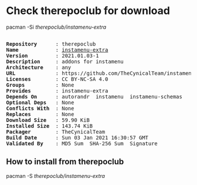 # Check therepoclub for download

pacman -Si *therepoclub/instamenu-extra*

<div class="highlight"><pre class="highlight"><text>
<b>Repository</b>      : therepoclub
<b>Name</b>            : <a href="../../x86_64/instamenu-extra-2021.01.03-1-any.pkg.tar.zst">instamenu-extra</a>
<b>Version</b>         : 2021.01.03-1
<b>Description</b>     : addons for instamenu
<b>Architecture</b>    : any
<b>URL</b>             : https://github.com/TheCynicalTeam/instamenu-extra
<b>Licenses</b>        : CC BY-NC-SA 4.0
<b>Groups</b>          : None
<b>Provides</b>        : instamenu-extra
<b>Depends On</b>      : autorandr  instamenu  instamenu-schemas
<b>Optional Deps</b>   : None
<b>Conflicts With</b>  : None
<b>Replaces</b>        : None
<b>Download Size</b>   : 59.90 KiB
<b>Installed Size</b>  : 143.74 KiB
<b>Packager</b>        : TheCynicalTeam <wayne6324@gmail.com>
<b>Build Date</b>      : Sun 03 Jan 2021 16:30:57 GMT
<b>Validated By</b>    : MD5 Sum  SHA-256 Sum  Signature
</text></pre></div>

## How to install from therepoclub

pacman -S *therepoclub/instamenu-extra*
